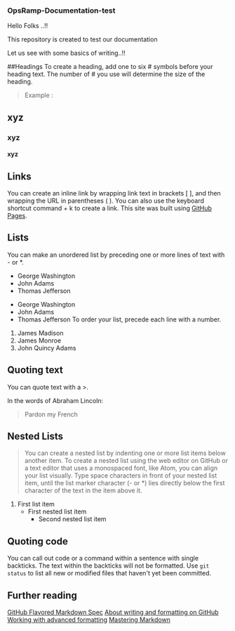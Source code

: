 ### OpsRamp-Documentation-test
Hello Folks ..!!

This repository is created to test our documentation

Let us see with some basics of writing..!!

##Headings
To create a heading, add one to six # symbols before your heading text. The number of # you use will determine the size of the heading.

> Example : 
## xyz
### xyz
#### xyz

## Links
You can create an inline link by wrapping link text in brackets [ ], and then wrapping the URL in parentheses ( ). You can also use the keyboard shortcut command + k to create a link.
This site was built using [GitHub Pages](https://https-opsramp-com.github.io/OpsRamp-Documentation-test/).

## Lists
You can make an unordered list by preceding one or more lines of text with - or *.
- George Washington
- John Adams
- Thomas Jefferson
* George Washington
* John Adams
* Thomas Jefferson
To order your list, precede each line with a number.
1. James Madison
2. James Monroe
3. John Quincy Adams

## Quoting text
You can quote text with a >.

In the words of Abraham Lincoln:

> Pardon my French

## Nested Lists
> You can create a nested list by indenting one or more list items below another item.
To create a nested list using the web editor on GitHub or a text editor that uses a monospaced font, like Atom, you can align your list visually. Type space characters in front of your nested list item, until the list marker character (- or *) lies directly below the first character of the text in the item above it.
1. First list item
   - First nested list item
     - Second nested list item
     
## Quoting code
You can call out code or a command within a sentence with single backticks. The text within the backticks will not be formatted.
Use `git status` to list all new or modified files that haven't yet been committed.

## Further reading
[GitHub Flavored Markdown Spec](https://github.github.com/gfm/)
[About writing and formatting on GitHub](https://help.github.com/en/github/writing-on-github/about-writing-and-formatting-on-github)
[Working with advanced formatting](https://help.github.com/en/github/writing-on-github/working-with-advanced-formatting)
[Mastering Markdown](https://guides.github.com/features/mastering-markdown/)
